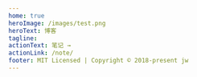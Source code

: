 ```yaml
---
home: true
heroImage: /images/test.png
heroText: 博客
tagline:
actionText: 笔记 →
actionLink: /note/
footer: MIT Licensed | Copyright © 2018-present jw
---
```

